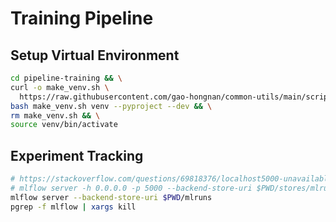 # Training Pipeline

## Setup Virtual Environment

```bash
cd pipeline-training && \
curl -o make_venv.sh \
  https://raw.githubusercontent.com/gao-hongnan/common-utils/main/scripts/devops/make_venv.sh && \
bash make_venv.sh venv --pyproject --dev && \
rm make_venv.sh && \
source venv/bin/activate
```

## Experiment Tracking

```bash
# https://stackoverflow.com/questions/69818376/localhost5000-unavailable-in-macos-v12-monterey
# mlflow server -h 0.0.0.0 -p 5000 --backend-store-uri $PWD/stores/mlruns
mlflow server --backend-store-uri $PWD/mlruns
pgrep -f mlflow | xargs kill
```
